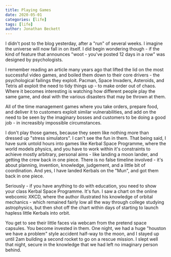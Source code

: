 ```yaml
---
title: Playing Games
date: 2020-05-01
categories: [life]
tags: [life]
author: Jonathan Beckett
---
```


I didn't post to the blog yesterday, after a "run" of several weeks. I imagine the universe will now fall in on itself. I did begin wondering though - if the kind of feature that announces "woot - you've posted 12 days in a row" was designed by psychologists.

I remember reading an article many years ago that lifted the lid on the most successful video games, and boiled them down to their core drivers - the psychological failings they exploit. Pacman, Space Invaders, Asteroids, and Tetris all exploit the need to tidy things up - to make order out of chaos. Where it becomes interesting is watching how different people play the same game, and deal with the various disasters that may be thrown at them.

All of the time management games where you take orders, prepare food, and deliver it to customers exploit similar vulnerabilities, and add on the need to be seen by the imaginary bosses and customers to be doing a good job - in increasibly impossible circumstances.

I don't play those games, because they seem like nothing more than dressed up "stress simulators". I can't see the fun in them. That being said, I have sunk untold hours into games like Kerbal Space Programme, where the world models physics, and you have to work within it's constraints to achieve mostly arbitrary, personal aims - like landing a moon lander, and getting the crew back in one piece. There is no false timeline involved - it's about planning, invention, knowledge, judgement, and a little bit of coordination. And yes, I have landed Kerbals on the "Mun", and got them back in one piece.

Seriously - if you have anything to do with education, you need to show your class Kerbal Space Programme. It's fun. I saw a chart on the online webcomic XKCD, where the author illustrated his knowledge of orbital mechanics - which remained fairly low all the way through college studying astrophysics, but then shot off the chart within days of starting to launch hapless little Kerbals into orbit.

You get to see their little faces via webcam from the pretend space capsules. You become invested in them. One night, we had a huge "houston we have a problem" style accident half-way to the moon, and I stayed up until 2am building a second rocket to go on a rescue mission. I slept well that night, secure in the knowledge that we had left no imaginary person behind.